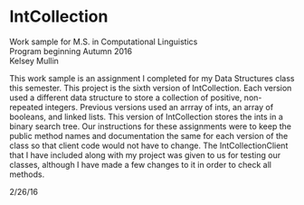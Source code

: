 # IntCollection
Work sample for M.S. in Computational Linguistics  
Program beginning Autumn 2016  
Kelsey Mullin  

This work sample is an assignment I completed for my Data Structures class this semester.  This project is the sixth version of IntCollection.  Each version used a different data structure to store a collection of positive, non-repeated integers.  Previous versions used an arrray of ints, an array of booleans, and linked lists.  This version of IntCollection stores the ints in a binary search tree.  Our instructions for these assignments were to keep the public method names and documentation the same for each version of the class so that client code would not have to change.  The IntCollectionClient that I have included along with my project was given to us for testing our classes, although I have made a few changes to it in order to check all methods.


2/26/16
